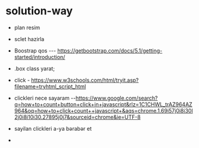 # solution-way
- plan resim
- sclet hazirla 

- Boostrap qos --- https://getbootstrap.com/docs/5.1/getting-started/introduction/ 

- .box class yarat;

- click - https://www.w3schools.com/html/tryit.asp?filename=tryhtml_script_html

- clickleri nece sayaram --https://www.google.com/search?q=how+to+count+button+click+in+javascript&rlz=1C1CHWL_trAZ964AZ964&oq=how+to+click+count++javascript+&aqs=chrome.1.69i57j0i8i30l2j0i8i10i30.27895j0j7&sourceid=chrome&ie=UTF-8

- sayilan clickleri  a-ya bərabər et

- 